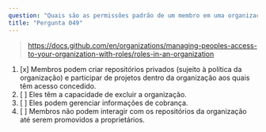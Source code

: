 ```yaml
---
question: "Quais são as permissões padrão de um membro em uma organização no GitHub?"
title: "Pergunta 049"
---
```


> https://docs.github.com/en/organizations/managing-peoples-access-to-your-organization-with-roles/roles-in-an-organization
1. [x] Membros podem criar repositórios privados (sujeito à política da organização) e participar de projetos dentro da organização aos quais têm acesso concedido.
1. [ ] Eles têm a capacidade de excluir a organização.
1. [ ] Eles podem gerenciar informações de cobrança.
1. [ ] Membros não podem interagir com os repositórios da organização até serem promovidos a proprietários.
